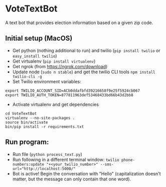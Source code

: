 # VoteTextBot

A text bot that provides election information based on a given zip code.


## Initial setup (MacOS)
+ Get python (nothing additional to run) and twilio (`pip install twilio` or `easy_install twilio`)
+ Get virtualenv (`pip install virtualenv`)
+ Get ngrok (from https://ngrok.com/download)
+ Update node (`sudo n stable`) and get the twilio CLI tools `npm install twilio-cli -g`
+ Set Twilio environment variables:
```
export TWILIO_ACCOUNT_SID=ACb0ddafbfd39216658f9e25f5924cb067
export TWILIO_AUTH_TOKEN=877811963def53468433bd66b43d2bb8
```
+ Activate virtualenv and get dependencies
```
cd VoteTextBot
virtualenv --no-site-packages .
source bin/activate
bin/pip install -r requirements.txt
```
## Run program:
+ Run file (`python process_text.py`)
+ Run following in a different terminal window: `twilio phone-numbers:update "+<your_twilio_number>" --sms-url="http://localhost:5000/"`
+ Bot is active! Begin the conversation with "Hello" (capitalization doesn't matter, but the message can only contain that one word).

